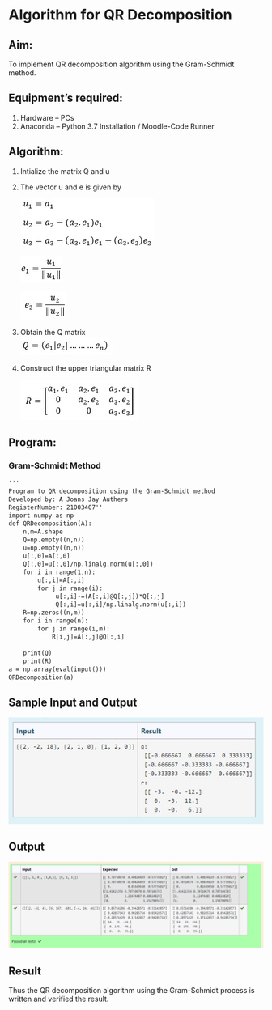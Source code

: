 # Algorithm for QR Decomposition
## Aim:
To implement QR decomposition algorithm using the Gram-Schmidt method.
## Equipment’s required:
1.	Hardware – PCs
2.	Anaconda – Python 3.7 Installation / Moodle-Code Runner
## Algorithm:
1.	Intialize the matrix Q and u
2.	The vector u and e is given by

    ![eqn1](./img/ex4.jpg)

    ![eqn2](./img/ex6.jpg)

    ![eqn3](./img/ex3.jpg)

3.	Obtain the Q matrix   
    ![eqn4](./img/ex1.jpg)
4.	Construct the upper triangular matrix R


    ![eqn5](./img/ex2.jpg)



## Program:
### Gram-Schmidt Method
~~~
''' 
Program to QR decomposition using the Gram-Schmidt method
Developed by: A Joans Jay Authers
RegisterNumber: 21003407''
import numpy as np
def QRDecomposition(A):
    n,m=A.shape
    Q=np.empty((n,n))
    u=np.empty((n,n))
    u[:,0]=A[:,0]
    Q[:,0]=u[:,0]/np.linalg.norm(u[:,0])
    for i in range(1,n):
        u[:,i]=A[:,i]
        for j in range(i):
             u[:,i]-=(A[:,i]@Q[:,j])*Q[:,j]
             Q[:,i]=u[:,i]/np.linalg.norm(u[:,i])
    R=np.zeros((n,m))
    for i in range(n):
        for j in range(i,m):
            R[i,j]=A[:,j]@Q[:,i]
  
    print(Q)
    print(R)
a = np.array(eval(input()))
QRDecomposition(a)
~~~

## Sample Input and Output
![input](./img/input.jpg)

## Output
![output](./img/1.png)

## Result
Thus the QR decomposition algorithm using the Gram-Schmidt process is written and verified the result.